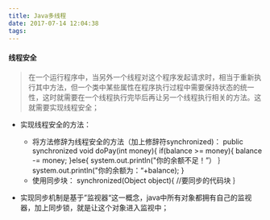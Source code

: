 ```yaml
---
title: Java多线程 
date: 2017-07-14 12:04:38
tags:
---
```


#### 线程安全 ####
>在一个运行程序中，当另外一个线程对这个程序发起请求时，相当于重新执行其中方法，但一个类中某些属性在程序执行过程中需要保持状态的统一性，这时就需要在一个线程执行完毕后再让另一个线程执行相关的方法。这就需要实现线程安全；

- 实现线程安全的方法：
	- 将方法修辞为线程安全的方法（加上修辞符synchronized)：
			public synchronized void doPay(int money){
				if(balance >= money){
					balance -= money;
				}else{
					system.out.println("你的余额不足！”）
				｝
				system.out.println("你的余额为：“+balance);
			}
	- 使用同步块：
			synchronized(Object object){
				//要同步的代码块
			｝

- 实现同步机制是基于”监视器“这一概念，java中所有对象都拥有自己的监视器，加上同步锁，就是让这个对象进入监视中；